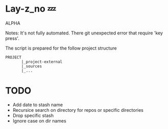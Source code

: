 # Lay-z_no :zzz:

ALPHA

Notes:
It's not fully automated. There git unexpected error that require 'key press'.

The script is prepared for the follow project structure
```
PROJECT
       |_project-external
       |_sources
       |_...
```

# TODO
- Add date to stash name
- Recursice search on directory for repos or specific directories
- Drop specific stash
- Ignore case on dir names
